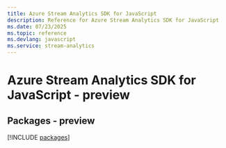 ```yaml
---
title: Azure Stream Analytics SDK for JavaScript
description: Reference for Azure Stream Analytics SDK for JavaScript
ms.date: 07/23/2025
ms.topic: reference
ms.devlang: javascript
ms.service: stream-analytics
---
```

# Azure Stream Analytics SDK for JavaScript - preview
## Packages - preview
[!INCLUDE [packages](stream-analytics-index.md)]